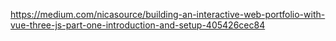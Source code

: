 https://medium.com/nicasource/building-an-interactive-web-portfolio-with-vue-three-js-part-one-introduction-and-setup-405426cec84
